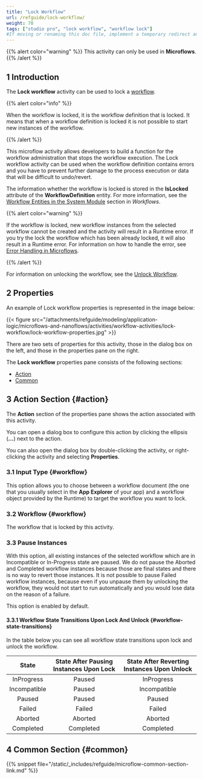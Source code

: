 ```yaml
---
title: "Lock Workflow"
url: /refguide/lock-workflow/
weight: 70
tags: ["studio pro", "lock workflow", "workflow lock"]
#If moving or renaming this doc file, implement a temporary redirect and let the respective team know they should update the URL in the product. See Mapping to Products for more details.
---
```


{{% alert color="warning" %}}
This activity can only be used in **Microflows**.
{{% /alert %}}

## 1 Introduction

The **Lock workflow** activity can be used to lock a [workflow](/refguide/workflows/). 

{{% alert color="info" %}}

When the workflow is locked, it is the workflow definition that is locked. It means that when a workflow definition is locked it is not possible to start new instances of the workflow.

{{% /alert %}}

This microflow activity allows developers to build a function for the workflow administration that stops the workflow execution. The Lock  workflow activity can be used when the workflow definition contains errors and you have to prevent further damage to the process execution or data that will be difficult to undo/revert.

The information whether the workflow is locked is stored in the **IsLocked** attribute of the **WorkflowDefinition** entity. For more information, see the [Workflow Entities in the System Module](/refguide/workflows/#workflow-entities) section in *Workflows*. 

{{% alert color="warning" %}}

If the workflow is locked, new workflow instances from the selected workflow cannot be created and the activity will result in a Runtime error. If you try the lock the workflow which has been already locked, it will also result in a Runtime error.  For information on how to handle the error, see [Error Handling in Microflows](/refguide/error-handling-in-microflows/).

{{% /alert %}}

For information on unlocking the workflow, see the [Unlock Workflow](/refguide/unlock-workflow/).

## 2 Properties

An example of Lock workflow properties is represented in the image below:

{{< figure src="/attachments/refguide/modeling/application-logic/microflows-and-nanoflows/activities/workflow-activities/lock-workflow/lock-workflow-properties.jpg" >}}

There are two sets of properties for this activity, those in the dialog box on the left, and those in the properties pane on the right.

The **Lock workflow** properties pane consists of the following sections:

* [Action](#action)
* [Common](#common)

## 3 Action Section {#action}

The **Action** section of the properties pane shows the action associated with this activity.

You can open a dialog box to configure this action by clicking the ellipsis (**…**) next to the action.

You can also open the dialog box by double-clicking the activity, or right-clicking the activity and selecting **Properties**.

### 3.1 Input Type {#workflow}

This option allows you to choose between a workflow document (the one that you usually select in the **App Explorer** of your app) and a workflow object provided by the Runtime) to target the workflow you want to lock.

### 3.2 Workflow {#workflow}

The workflow that is locked by this activity. 

### 3.3 Pause Instances 

With this option, all existing instances of the selected workflow which are in Incompatible or In-Progress state are paused. We do not pause the Aborted and Completed workflow instances because those are final states and there is no way to revert those instances. It is not possible to pause Failed workflow instances, because even if you unpause them by unlocking the workflow, they would not start to run automatically and you would lose data on the reason of a failure.

This option is enabled by default.

#### 3.3.1 Workflow State Transitions Upon Lock And Unlock {#workflow-state-transitions}

In the table below you can see all workflow state transitions upon lock and unlock the workflow.

| State | State After Pausing Instances Upon Lock | State After Reverting Instances Upon Unlock |
| :----: | :----: | :----: |
| InProgress | Paused | InProgress |
| Incompatible | Paused | Incompatible |
| Paused | Paused | Paused |
| Failed | Failed | Failed |
| Aborted | Aborted | Aborted |
| Completed | Completed | Completed |

## 4 Common Section {#common}

{{% snippet file="/static/_includes/refguide/microflow-common-section-link.md" %}}
